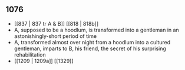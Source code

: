 ## 1076
- [[837 | 837 tr A &amp; B]] [[818 | 818b]] 
- A, supposed to be a hoodlum, is transformed into a gentleman in an astonishingly-short period of time
- A, transformed almost over night from a hoodlum into a cultured gentleman, imparts to B, his friend, the secret of his surprising rehabilitation
- [[1209 | 1209a]] [[1329]] 

